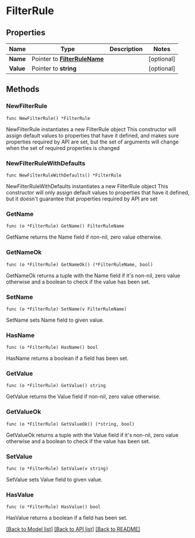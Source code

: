 # FilterRule

## Properties

Name | Type | Description | Notes
------------ | ------------- | ------------- | -------------
**Name** | Pointer to [**FilterRuleName**](FilterRuleName.md) |  | [optional] 
**Value** | Pointer to **string** |  | [optional] 

## Methods

### NewFilterRule

`func NewFilterRule() *FilterRule`

NewFilterRule instantiates a new FilterRule object
This constructor will assign default values to properties that have it defined,
and makes sure properties required by API are set, but the set of arguments
will change when the set of required properties is changed

### NewFilterRuleWithDefaults

`func NewFilterRuleWithDefaults() *FilterRule`

NewFilterRuleWithDefaults instantiates a new FilterRule object
This constructor will only assign default values to properties that have it defined,
but it doesn't guarantee that properties required by API are set

### GetName

`func (o *FilterRule) GetName() FilterRuleName`

GetName returns the Name field if non-nil, zero value otherwise.

### GetNameOk

`func (o *FilterRule) GetNameOk() (*FilterRuleName, bool)`

GetNameOk returns a tuple with the Name field if it's non-nil, zero value otherwise
and a boolean to check if the value has been set.

### SetName

`func (o *FilterRule) SetName(v FilterRuleName)`

SetName sets Name field to given value.

### HasName

`func (o *FilterRule) HasName() bool`

HasName returns a boolean if a field has been set.

### GetValue

`func (o *FilterRule) GetValue() string`

GetValue returns the Value field if non-nil, zero value otherwise.

### GetValueOk

`func (o *FilterRule) GetValueOk() (*string, bool)`

GetValueOk returns a tuple with the Value field if it's non-nil, zero value otherwise
and a boolean to check if the value has been set.

### SetValue

`func (o *FilterRule) SetValue(v string)`

SetValue sets Value field to given value.

### HasValue

`func (o *FilterRule) HasValue() bool`

HasValue returns a boolean if a field has been set.


[[Back to Model list]](../README.md#documentation-for-models) [[Back to API list]](../README.md#documentation-for-api-endpoints) [[Back to README]](../README.md)


